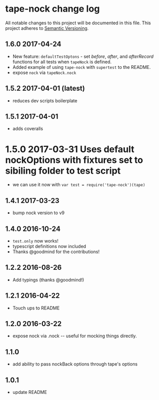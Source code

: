 # tape-nock change log

All notable changes to this project will be documented in this file.
This project adheres to [Semantic Versioning](http://semver.org/).

## 1.6.0 2017-04-24
* New feature: `defaultTestOptons` - set *before*, *after*, and *afterRecord* functions for all tests when `tapeNock` is defined.
* Added example of using `tape-nock` with `supertest` to the README.
* expose `nock` via `tapeNock.nock`

## 1.5.2 2017-04-01 (latest)
* reduces dev scripts boilerplate

## 1.5.1 2017-04-01
* adds coveralls

# 1.5.0 2017-03-31 Uses default nockOptions with fixtures set to sibiling folder to test script
* we can use it now with ```var test = require('tape-nock')(tape)```

## 1.4.1 2017-03-23
* bump nock version to v9

## 1.4.0 2016-10-24
* `test.only` now works!
* typescript definitions now included
* Thanks @goodmind for the contributions!

## 1.2.2 2016-08-26
* Add typings (thanks @goodmind!)

## 1.2.1 2016-04-22
* Touch ups to README

## 1.2.0 2016-03-22
* expose nock via .nock -- useful for mocking things directly.

## 1.1.0
* add ability to pass nockBack options through tape's options

## 1.0.1
* update README
